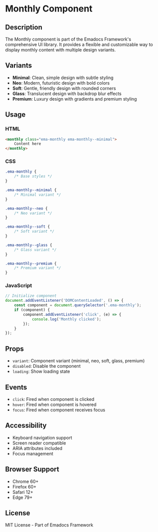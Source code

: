# Monthly Component

## Description
The Monthly component is part of the Emadocs Framework's comprehensive UI library. It provides a flexible and customizable way to display monthly content with multiple design variants.

## Variants
- **Minimal**: Clean, simple design with subtle styling
- **Neo**: Modern, futuristic design with bold colors
- **Soft**: Gentle, friendly design with rounded corners
- **Glass**: Translucent design with backdrop blur effects
- **Premium**: Luxury design with gradients and premium styling

## Usage

### HTML
```html
<monthly class="ema-monthly ema-monthly--minimal">
    Content here
</monthly>
```

### CSS
```css
.ema-monthly {
    /* Base styles */
}

.ema-monthly--minimal {
    /* Minimal variant */
}

.ema-monthly--neo {
    /* Neo variant */
}

.ema-monthly--soft {
    /* Soft variant */
}

.ema-monthly--glass {
    /* Glass variant */
}

.ema-monthly--premium {
    /* Premium variant */
}
```

### JavaScript
```javascript
// Initialize component
document.addEventListener('DOMContentLoaded', () => {
    const component = document.querySelector('.ema-monthly');
    if (component) {
        component.addEventListener('click', (e) => {
            console.log('Monthly clicked');
        });
    }
});
```

## Props
- `variant`: Component variant (minimal, neo, soft, glass, premium)
- `disabled`: Disable the component
- `loading`: Show loading state

## Events
- `click`: Fired when component is clicked
- `hover`: Fired when component is hovered
- `focus`: Fired when component receives focus

## Accessibility
- Keyboard navigation support
- Screen reader compatible
- ARIA attributes included
- Focus management

## Browser Support
- Chrome 60+
- Firefox 60+
- Safari 12+
- Edge 79+

## License
MIT License - Part of Emadocs Framework
